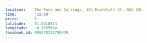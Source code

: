 ```yaml
---
location:    The Pack and Carriage, 162 Eversholt St, NW1 1BL
time:        '19:00'
price:       6
latitude:    51.5318874
longitude:   -0.1355664
facebook_id: 909370255798839
---
```

